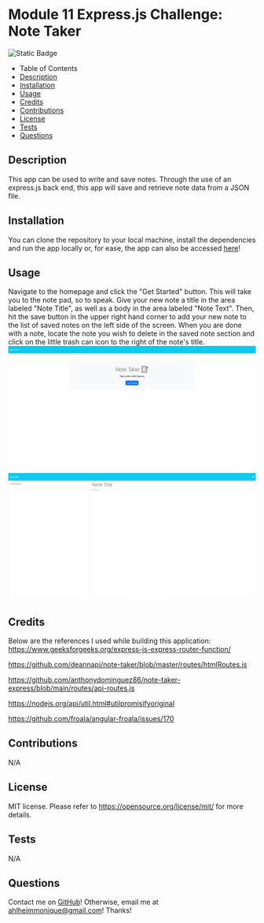 # Module 11 Express.js Challenge: Note Taker
![Static Badge](https://img.shields.io/badge/license-MIT-pink)

- Table of Contents
- [Description](#Description)
- [Installation](#Installation)
- [Usage](#Usage)
- [Credits](#Credits)
- [Contributions](#Contributions)
- [License](#License)
- [Tests](#Tests)
- [Questions](#Questions)

## Description
This app can be used to write and save notes. Through the use of an express.js back end, this app will save and retrieve note data from a JSON file.

## Installation
You can clone the repository to your local machine, install the dependencies and run the app locally or, for ease, the app can also be accessed [here](https://module-11-expressjs-challenge-288f150d826c.herokuapp.com/)! 

## Usage
Navigate to the homepage and click the "Get Started" button. This will take you to the note pad, so to speak. Give your new note a title in the area labeled "Note Title", as well as a body in the area labeled "Note Text". Then, hit the save button in the upper right hand corner to add your new note to the list of saved notes on the left side of the screen. When you are done with a note, locate the note you wish to delete in the saved note section and click on the little trash can icon to the right of the note's title. 
![screengrab](/screengrabs/homepage.png)
![screengrab](/screengrabs/notes.png)

## Credits
Below are the references I used while building this application:
https://www.geeksforgeeks.org/express-js-express-router-function/

https://github.com/deannapi/note-taker/blob/master/routes/htmlRoutes.js

https://github.com/anthonydominguez86/note-taker-express/blob/main/routes/api-routes.js

https://nodejs.org/api/util.html#utilpromisifyoriginal 

https://github.com/froala/angular-froala/issues/170 

## Contributions
N/A

## License
MIT license.
Please refer to https://opensource.org/license/mit/ for more details.

## Tests
N/A

## Questions
Contact me on [GitHub](https://github.com/mahlheim)!
Otherwise, email me at ahlheimmonique@gmail.com! Thanks!
